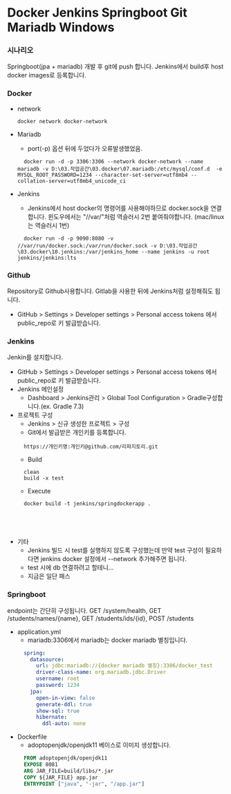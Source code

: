 # Docker Jenkins Springboot Git Mariadb Windows 

### 시나리오

 Springboot(jpa + mariadb) 개발 후 git에 push 합니다. Jenkins에서 build후 host docker images로 등록합니다.

### Docker 

* network
  ```shell
  docker network docker-network
  ```

* Mariadb
  * port(-p) 옵션 뒤에 두었다가 오류발생했었음. 
  ```shell
    docker run -d -p 3306:3306 --network docker-network --name mariadb -v D:\03.작업공간\03.docker\07.mariadb:/etc/mysql/conf.d  -e MYSQL_ROOT_PASSWORD=1234 --character-set-server=utf8mb4 --collation-server=utf8mb4_unicode_ci 
  ```
  
* Jenkins
  * Jenkins에서 host docker의 명령어를 사용해야하므로 docker.sock을 연결합니다. 윈도우에서는 "//var/"처럼 역슬러시 2번 붙여줘야합니다. (mac/linux는 역슬러시 1번)
  ```shell
    docker run -d -p 9090:8080 -v //var/run/docker.sock:/var/run/docker.sock -v D:\03.작업공간\03.docker\10.jenkins:/var/jenkins_home --name jenkins -u root jenkins/jenkins:lts
  ```

### Github

Repository로 Github사용합니다. Gitlab을 사용한 뒤에 Jenkins처럼 설정해줘도 됩니다.

* GitHub > Settings > Developer settings > Personal access tokens 에서 public_repo로 키 발급받습니다.

### Jenkins

 Jenkin를 설치합니다.
  * GitHub > Settings > Developer settings > Personal access tokens 에서 public_repo로 키 발급받습니다.
  * Jenkins 메인설정
    * Dashboard > Jenkins관리 > Global Tool Configuration > Gradle구성합니다.(ex. Gradle 7.3)
  * 프로젝트 구성
    * Jenkins > 신규 생성한 프로젝트 > 구성
    * Git에서 발급받은 개인키를 등록합니다.
    ```shell
      https://개인키명:개인키@github.com/리파지토리.git
    ```      
    * Build
    ```shell
      clean
      build -x test
    ```
    * Execute
    ```shell
      docker build -t jenkins/springdockerapp .
    ```
    ```shell
      
    ```
    ```shell
      
    ```
  * 기타
    * Jenkins 빌드 시 test를 실행하지 않도록 구성했는데 만약 test 구성이 필요하다면 jenkins docker 설정에서 --network 추가해주면 됩니다.
    * test 시에 db 연결하려고 할테니...
    * 지금은 일단 패스

### Springboot
 endpoint는 간단히 구성됩니다. GET /system/health, GET /students/names/{name}, GET /students/ids/{id}, POST /students 

* application.yml
  * mariadb:3306에서 mariadb는 docker mariadb 별칭입니다.
  ```yaml
    spring:
      datasource:
        url: jdbc:mariadb://{docker mariadb 별칭}:3306/docker_test
        driver-class-name: org.mariadb.jdbc.Driver
        username: root
        password: 1234
      jpa:
        open-in-view: false
        generate-ddl: true
        show-sql: true
        hibernate:
          ddl-auto: none
  ```
* Dockerfile
  * adoptopenjdk/openjdk11 베이스로 이미지 생성합니다.
  ```dockerfile
    FROM adoptopenjdk/openjdk11
    EXPOSE 8081
    ARG JAR_FILE=build/libs/*.jar
    COPY ${JAR_FILE} app.jar
    ENTRYPOINT ["java", "-jar", "/app.jar"]
  ```













